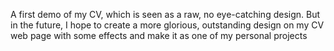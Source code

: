 A first demo of my CV, which is seen as a raw, no eye-catching design. But in the future, I hope to create a more glorious, outstanding design on my CV web page 
with some effects and make it as one of my personal projects
